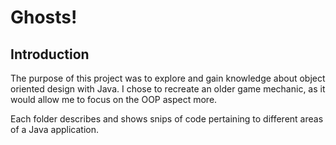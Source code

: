 # Ghosts!
## Introduction
The purpose of this project was to explore and gain knowledge about object oriented design with Java. 
I chose to recreate an older game mechanic, as it would allow me to focus on the OOP aspect more. 

Each folder describes and shows snips of code pertaining to different areas of a Java application. 
